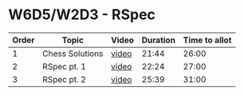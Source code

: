 # W6D5/W2D3 - RSpec

| Order | Topic | Video | Duration | Time to allot |
| ----- | ----- | ----- | -------- | ------------- |
| 1 | Chess Solutions | [video][vid 1] | 21:44 | 26:00 |
| 2 | RSpec pt. 1     | [video][vid 2] | 22:24 | 27:00 |
| 3 | RSpec pt. 2     | [video][vid 3] | 25:39 | 31:00 |

[vid 1]: https://vimeo.com/317152522
[vid 2]: https://vimeo.com/317367140
[vid 3]: https://vimeo.com/317367563